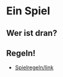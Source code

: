# Ein Spiel


<script>
  import {Game} from "./game.js"
  var game = new Game()
  
  game.pane
</script>
## Wer ist dran?

<script>
  game.getInfoBox()
</script>
## Regeln!
<ul>
  <li>
    <a href="https://www.vs.inf.ethz.ch/edu/FS2012/I2/downloads/reversi-spielregeln.pdf"> 
    Spielregeln/link
    </a>
  </li>
</ul>

